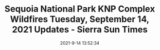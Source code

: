 ---
"title": "Sequoia National Park KNP Complex Wildfires Tuesday, September 14, 2021 Updates - Sierra Sun Times"
"date": "2021-9-14 13:52:34"
"feed_name": "GOOGLENEWSCONSTRUCTION"
"feed_website": "https://news.google.com/search?q=construction%2Bincident&hl=en-US&gl=US&ceid=US:en"
"feed_rss": "https://news.google.com/rss/search?q=construction%2Bincident&hl=en-US&gl=US&ceid=US:en"
"link": "https://goldrushcam.com/sierrasuntimes/index.php/news/local-news/33399-sequoia-national-park-knp-complex-wildfires-tuesday-september-14-2021-updates"
"file": "_posts/2021-1-1-678e7c902a9e767084510b574967584b3ab37173.md"
"accident": "1"
"drilling": "0"
---